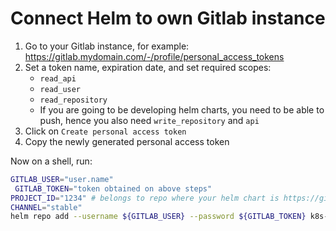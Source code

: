 # Connect Helm to own Gitlab instance

1. Go to your Gitlab instance, for example: <https://gitlab.mydomain.com/-/profile/personal_access_tokens>
2. Set a token name, expiration date, and set required scopes:
   - `read_api`
   - `read_user`
   - `read_repository`
   - If you are going to be developing helm charts, you need to be able to push, hence you also need `write_repository` and `api`
3. Click on `Create personal access token`
4. Copy the newly generated personal access token

Now on a shell, run:

```sh
GITLAB_USER="user.name"
 GITLAB_TOKEN="token obtained on above steps"
PROJECT_ID="1234" # belongs to repo where your helm chart is https://gitlab.mydomain.com/group_name/helm-repo-name
CHANNEL="stable"
helm repo add --username ${GITLAB_USER} --password ${GITLAB_TOKEN} k8s-helm-repo https://gitlab.mydomain.com/api/v4/projects//packages/helm/$\{CHANNEL\}
```
